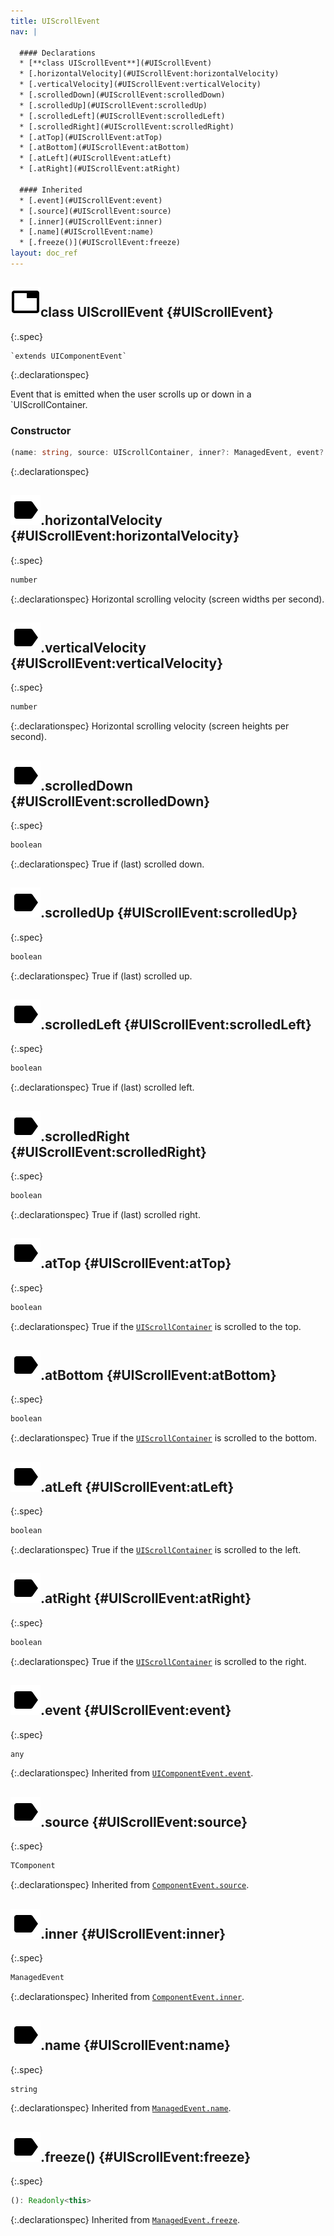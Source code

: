 ```yaml
---
title: UIScrollEvent
nav: |

  #### Declarations
  * [**class UIScrollEvent**](#UIScrollEvent)
  * [.horizontalVelocity](#UIScrollEvent:horizontalVelocity)
  * [.verticalVelocity](#UIScrollEvent:verticalVelocity)
  * [.scrolledDown](#UIScrollEvent:scrolledDown)
  * [.scrolledUp](#UIScrollEvent:scrolledUp)
  * [.scrolledLeft](#UIScrollEvent:scrolledLeft)
  * [.scrolledRight](#UIScrollEvent:scrolledRight)
  * [.atTop](#UIScrollEvent:atTop)
  * [.atBottom](#UIScrollEvent:atBottom)
  * [.atLeft](#UIScrollEvent:atLeft)
  * [.atRight](#UIScrollEvent:atRight)

  #### Inherited
  * [.event](#UIScrollEvent:event)
  * [.source](#UIScrollEvent:source)
  * [.inner](#UIScrollEvent:inner)
  * [.name](#UIScrollEvent:name)
  * [.freeze()](#UIScrollEvent:freeze)
layout: doc_ref
---
```


## ![](/assets/icons/spec-class.svg)class UIScrollEvent {#UIScrollEvent}
{:.spec}


<pre markdown="span"><code markdown="span">`extends UIComponentEvent<UIScrollContainer>`</code></pre>
{:.declarationspec}

Event that is emitted when the user scrolls up or down in a `UIScrollContainer.

### Constructor
```typescript
(name: string, source: UIScrollContainer, inner?: ManagedEvent, event?: any): UIScrollEvent
```
{:.declarationspec}



## ![](/assets/icons/spec-property.svg).horizontalVelocity {#UIScrollEvent:horizontalVelocity}
{:.spec}

```typescript
number
```
{:.declarationspec}
Horizontal scrolling velocity (screen widths per second).



## ![](/assets/icons/spec-property.svg).verticalVelocity {#UIScrollEvent:verticalVelocity}
{:.spec}

```typescript
number
```
{:.declarationspec}
Horizontal scrolling velocity (screen heights per second).



## ![](/assets/icons/spec-property.svg).scrolledDown {#UIScrollEvent:scrolledDown}
{:.spec}

```typescript
boolean
```
{:.declarationspec}
True if (last) scrolled down.



## ![](/assets/icons/spec-property.svg).scrolledUp {#UIScrollEvent:scrolledUp}
{:.spec}

```typescript
boolean
```
{:.declarationspec}
True if (last) scrolled up.



## ![](/assets/icons/spec-property.svg).scrolledLeft {#UIScrollEvent:scrolledLeft}
{:.spec}

```typescript
boolean
```
{:.declarationspec}
True if (last) scrolled left.



## ![](/assets/icons/spec-property.svg).scrolledRight {#UIScrollEvent:scrolledRight}
{:.spec}

```typescript
boolean
```
{:.declarationspec}
True if (last) scrolled right.



## ![](/assets/icons/spec-property.svg).atTop {#UIScrollEvent:atTop}
{:.spec}

```typescript
boolean
```
{:.declarationspec}
True if the [`UIScrollContainer`](./UIScrollContainer) is scrolled to the top.



## ![](/assets/icons/spec-property.svg).atBottom {#UIScrollEvent:atBottom}
{:.spec}

```typescript
boolean
```
{:.declarationspec}
True if the [`UIScrollContainer`](./UIScrollContainer) is scrolled to the bottom.



## ![](/assets/icons/spec-property.svg).atLeft {#UIScrollEvent:atLeft}
{:.spec}

```typescript
boolean
```
{:.declarationspec}
True if the [`UIScrollContainer`](./UIScrollContainer) is scrolled to the left.



## ![](/assets/icons/spec-property.svg).atRight {#UIScrollEvent:atRight}
{:.spec}

```typescript
boolean
```
{:.declarationspec}
True if the [`UIScrollContainer`](./UIScrollContainer) is scrolled to the right.



## ![](/assets/icons/spec-property.svg).event {#UIScrollEvent:event}
{:.spec}

```typescript
any
```
{:.declarationspec}
Inherited from [`UIComponentEvent.event`](./UIComponentEvent#UIComponentEvent:event).



## ![](/assets/icons/spec-property.svg).source {#UIScrollEvent:source}
{:.spec}

```typescript
TComponent
```
{:.declarationspec}
Inherited from [`ComponentEvent.source`](./ComponentEvent#ComponentEvent:source).



## ![](/assets/icons/spec-property.svg).inner {#UIScrollEvent:inner}
{:.spec}

```typescript
ManagedEvent
```
{:.declarationspec}
Inherited from [`ComponentEvent.inner`](./ComponentEvent#ComponentEvent:inner).



## ![](/assets/icons/spec-property.svg).name {#UIScrollEvent:name}
{:.spec}

```typescript
string
```
{:.declarationspec}
Inherited from [`ManagedEvent.name`](./ManagedEvent#ManagedEvent:name).



## ![](/assets/icons/spec-method.svg).freeze() {#UIScrollEvent:freeze}
{:.spec}

```typescript
(): Readonly<this>
```
{:.declarationspec}
Inherited from [`ManagedEvent.freeze`](./ManagedEvent#ManagedEvent:freeze).

